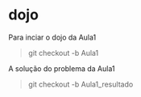 # dojo

Para inciar o dojo da Aula1
>git checkout -b Aula1

A solução do problema da Aula1
>git checkout -b Aula1_resultado
